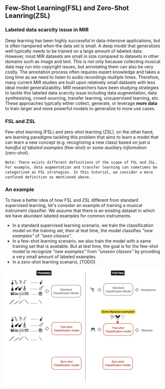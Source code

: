 ## Few-Shot Learning(FSL) and Zero-Shot Leanring(ZSL)

### Labeled data scarcity issue in MIR
Deep learning has been highly successful in data-intensive applications, but is often hampered when the data set is small. A deep model that generalizes well typically needs to be trained on a large amount of labeled data. However, most MIR datasets are small in size compared to datasets in other domains such as image and text. This is not only because collecting musical data may run into copyright issues, but annotating them can also be very costly. The annotation process often requires expert knowledge and takes a long time as we need to listen to audio recordings multiple times. Therefore, many current MIR studies are built upon relatively small datasets with less ideal model generalizability. MIR researchers have been studying strategies to tackle this labeled data scarcity issue including data augmentation, data synthesizing, crowd-sourcing, transfer learning, unsupervised learning, etc. These approaches typically either collect, generate, or leverage **more data** to train larger and more powerful models to generalize to more use cases.

### FSL and ZSL
Few-shot learning (FSL) and zero-shot learning (ZSL), on the other hand, are learning paradigms tackling this problem that aims to learn a model that can learn a new concept (e.g. recognizing a new class) based on just *a handful of labeled examples* (few-shot) or some *auxiliary information* (zero-shot). 

```{note}
Note: There exists different definitions of the scope of FSL and ZSL. For example, data augmentation and transfer learning can sometimes be categorized as FSL strategies. In this tutorial, we consider a more confined definition as mentioned above. 
```

### An example
To have a better idea of how FSL and ZSL different from standard supervised learning, let's consider an example of training a musical instrument classifier. We assume that there is an existing dataset in which we have abundant labeled examples for common instruments.

- In a standard supervised learning scenario, we train the classification model on the training set, then at test time, the model classifies *"new examples"* of *"seen classes"*.
- In a few-shot learning scenario, we also train the model with a same training set that is available. But at test time, the goal is for the few-shot model to recognize *"new examples"* from *"unseen classes"* by providing a very small amount of labeled examples.  
- In a zero-shot learning scenario, [TODO]

![Alt text](./supervised_vs_fsl_vs_zsl.png?raw=true "Title")
